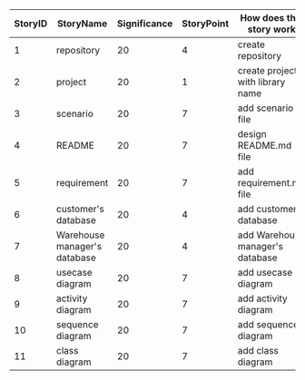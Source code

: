 StoryID | StoryName | Significance | StoryPoint |  How does this story work | ImportantPoint
------------ | ------------- | ------------- | ------------- | ------------- | ------------- 
1 | repository | 20 | 4 | create repository | . 
2 | project | 20 | 1 | create project with library name | .  
3 | scenario | 20 | 7 | add scenario file | . 
4 | README | 20 | 7 | design README.md file | .
5 | requirement | 20 | 7 | add requirement.md file | .
6 | customer's database | 20 | 4 | add customer's database | .
7 | Warehouse manager's database | 20 | 4 |  add Warehouse manager's database | . 
8 | usecase diagram | 20 | 7 | add usecase diagram | .
9 | activity diagram | 20 | 7 | add activity diagram | .
10 | sequence diagram | 20 | 7 | add sequence diagram | .
11 | class diagram | 20 | 7 | add class diagram | .



